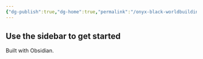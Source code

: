 ```yaml
---
{"dg-publish":true,"dg-home":true,"permalink":"/onyx-black-worldbuilding-home/","tags":"gardenEntry","dgPassFrontmatter":true}
---
```



## Use the sidebar to get started

Built with Obsidian.